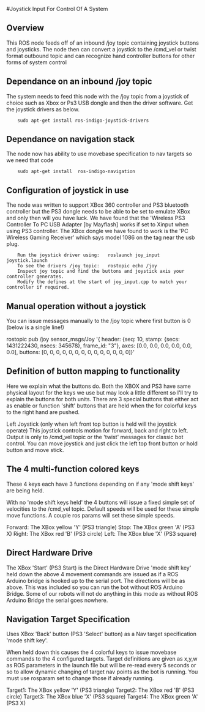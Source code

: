 #Joystick Input For Control Of A System

## Overview

This ROS node feeds off of an inbound /joy topic containing joystick buttons and joysticks.  The node then can convert a joystick to the /cmd_vel or twist format outbound topic and can recognize hand controller buttons for other forms of system control

## Dependance on an inbound /joy topic

The system needs to feed this node with the /joy topic from a joystick of choice such as Xbox or Ps3 USB dongle and then the driver software.   Get the joystick drivers as below.

        sudo apt-get install ros-indigo-joystick-drivers

## Dependance on navigation stack

The node now has ability to use  movebase specification to nav targets so we need that code

        sudo apt-get install  ros-indigo-navigation

## Configuration of joystick in use

The node was written to support XBox 360 controller and PS3 bluetooth controller but the PS3 dongle needs to be able to be set to emulate XBox and only then will you have luck.   We have found that the  'Wireless PS3 Controller To PC USB Adapter [by Mayflash] works if set to Xinput when using PS3 controller.  The XBox dongle we have found to work is the 'PC Wireless Gaming Receiver' which says model 1086 on the tag near the usb plug.

        Run the joystick driver using:   roslaunch joy_input joystick.launch
        To see the drivers /joy topic:   rostopic echo /joy
        Inspect joy topic and find the buttons and joystick axis your controller generates.
        Modify the defines at the start of joy_input.cpp to match your controller if required.

## Manual operation without a joystick

You can issue messages manually to the /joy topic where first button is 0 (below is a single line!)

rostopic pub /joy sensor_msgs/Joy '{ header: {seq: 10, stamp: {secs: 1431222430, nsecs: 345678}, frame_id: "3"},
   axes: [0.0, 0.0, 0.0, 0.0, 0.0, 0.0], buttons: [0, 0, 0, 0, 0, 0, 0, 0, 0, 0, 0, 0, 0, 0]}'

## Definition of button mapping to functionality

Here we explain what the buttons do.  Both the XBOX and PS3 have same physical layout for the keys we use but may look a little different so I'll try to explain the buttons for both units.   There are 3 special buttons that either act as enable or function 'shift' buttons that are held when the for colorful keys to the right hand are pushed.

Left Joystick (only when left front top button is held will the joystick operate)
  This joystick controls motion for forward, back and right to left.  Output is only to /cmd_vel topic or the 'twist' messages for classic bot control.  You can move joystick and just click the left top front button or hold button and move stick.

## The 4 multi-function colored keys

These 4 keys each have 3 functions depending on if any 'mode shift keys' are being held.

With no 'mode shift keys held' the 4 buttons will issue a fixed simple set of velocities to the /cmd_vel topic.   Default speeds will be used for these simple move functions.  A couple ros params will set these simple speeds.

Forward:  The XBox yellow 'Y' (PS3 triangle)
Stop:     The XBox green  'A' (PS3 X)
Right:    The XBox red    'B' (PS3 circle)
Left:     The XBox blue   'X' (PS3 square)


## Direct Hardware Drive   
The XBox 'Start' (PS3 Start) is the Direct Hardware Drive 'mode shift key' held down the above 4 movement commands are issued as if a ROS Arduino bridge is hooked up to the serial port.  The directions will be as above. This was included so you can run the bot without ROS Arduino Bridge.  Some of our robots will not do anything in this mode as without ROS Arduino Bridge the serial goes nowhere. 


## Navigation Target Specification   
Uses XBox 'Back' button (PS3 'Select' button) as a Nav target specification 'mode shift key'.

When held down this causes the 4 colorful keys to issue movebase commands to the 4 configured targets.  Target definitions are given as x,y,w as ROS parameters in the launch file but will be re-read every 5 seconds or so to allow dynamic changing of target nav points as the bot is running.  You must use  rosparam set to change those if already running.

Target1:  The XBox yellow 'Y' (PS3 triangle)
Target2:  The XBox red    'B' (PS3 circle)
Target3:  The XBox blue   'X' (PS3 square)
Target4:  The XBox green  'A' (PS3 X)

        
